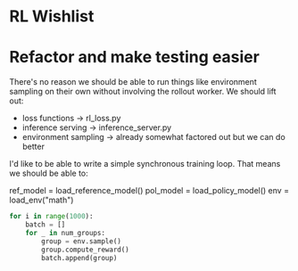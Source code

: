 # RL Wishlist

# Refactor and make testing easier

There's no reason we should be able to run things like environment sampling on their own without involving the rollout worker.
We should lift out:

* loss functions -> rl_loss.py
* inference serving -> inference_server.py
* environment sampling -> already somewhat factored out but we can do better

I'd like to be able to write a simple synchronous training loop. That means we should be able to:

ref_model = load_reference_model()
pol_model = load_policy_model()
env = load_env("math")

```python
for i in range(1000):
    batch = []
    for _ in num_groups:
        group = env.sample()
        group.compute_reward()
        batch.append(group)

```

